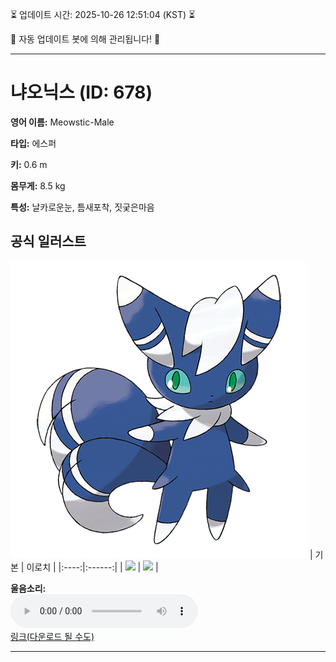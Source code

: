 
⏳ 업데이트 시간: 2025-10-26 12:51:04 (KST) ⏳

🤖 자동 업데이트 봇에 의해 관리됩니다! 🤖

---

# 냐오닉스 (ID: 678)
**영어 이름:** Meowstic-Male

**타입:** 에스퍼

**키:** 0.6 m

**몸무게:** 8.5 kg

**특성:** 날카로운눈, 틈새포착, 짓궂은마음

## 공식 일러스트
![](https://raw.githubusercontent.com/PokeAPI/sprites/master/sprites/pokemon/other/official-artwork/678.png)
| 기본 | 이로치 |
|:----:|:------:|
| <img src="https://raw.githubusercontent.com/PokeAPI/sprites/master/sprites/pokemon/678.png" width="200"> | <img src="https://raw.githubusercontent.com/PokeAPI/sprites/master/sprites/pokemon/shiny/678.png" width="200"> |

**울음소리:**<br><audio controls src="https://raw.githubusercontent.com/PokeAPI/cries/main/cries/pokemon/latest/678.ogg"></audio><br> [링크(다운로드 될 수도)](https://raw.githubusercontent.com/PokeAPI/cries/main/cries/pokemon/latest/678.ogg)


---
